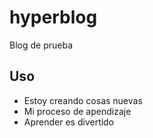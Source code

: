 # hyperblog
Blog de prueba

## Uso
* Estoy creando cosas nuevas
* Mi proceso de apendizaje
* Aprender es divertido
